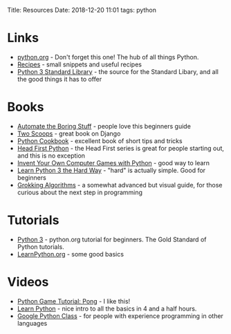 Title: Resources
Date: 2018-12-20 11:01
tags: python

# Links #
* [python.org](https://python.org/) - Don't forget this one! The hub of all things Python.
* [Recipes](http://code.activestate.com/recipes/langs/python/) - small snippets and useful recipes
* [Python 3 Standard Library](https://docs.python.org/3/library/) - the source for the Standard Libary, and all the good things it has to offer

# Books #
* [Automate the Boring Stuff](https://amzn.to/2Cw7aqe) - people love this beginners guide
* [Two Scoops](https://amzn.to/2BD2KMJ) - great book on Django
* [Python Cookbook](https://amzn.to/2CuOkjo) - excellent book of short tips and tricks
* [Head First Python](https://amzn.to/2RckaJQ) - the Head First series is great for people starting out, and this is no exception
* [Invent Your Own Computer Games with Python](https://amzn.to/2ReoCYu) - good way to learn
* [Learn Python 3 the Hard Way](https://amzn.to/2BGtY5c) - "hard" is actually simple. Good for beginners
* [Grokking Algorithms](https://amzn.to/2Rcfi7v) - a somewhat advanced but visual guide, for those curious about the next step in programming


# Tutorials #
* [Python 3](https://docs.python.org/3/tutorial/) - python.org tutorial for beginners. The Gold Standard of Python tutorials.
* [LearnPython.org](http://learnpython.org/) - some good basics

# Videos #
* [Python Game Tutorial: Pong](https://www.youtube.com/watch?v=C6jJg9Zan7w&t=1888s) - I like this!
* [Learn Python](https://www.youtube.com/watch?v=rfscVS0vtbw&t=5633s) - nice intro to all the basics in 4 and a half hours.
* [Google Python Class](https://www.youtube.com/watch?v=tKTZoB2Vjuk&t=1770s) - for people with experience programming in other languages
